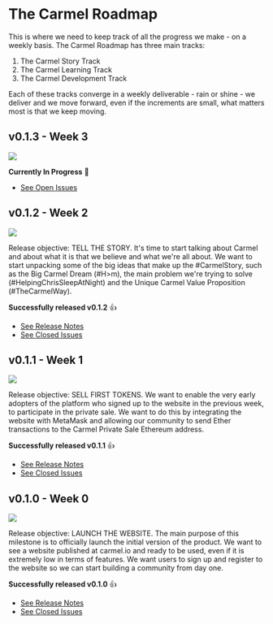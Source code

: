 # The Carmel Roadmap

This is where we need to keep track of all the progress we make - on a weekly basis. The Carmel Roadmap has three main tracks:

1. The Carmel Story Track
2. The Carmel Learning Track
3. The Carmel Development Track

Each of these tracks converge in a weekly deliverable - rain or shine - we deliver and we move forward, even if the increments are small, what matters most is that we keep moving.

## v0.1.3 - Week 3

[![](https://img.shields.io/badge/Status-In%20Progress-orange.svg)](https://github.com/fluidtrends/carmel/milestone/4)

**Currently In Progress** 🤞

- [See Open Issues](https://github.com/fluidtrends/carmel/milestone/4?open=1)

## v0.1.2 - Week 2

[![](https://img.shields.io/badge/Status:-Complete-green.svg)](https://github.com/fluidtrends/carmel/milestone/3)

Release objective: TELL THE STORY. It's time to start talking about Carmel and about what it is that we believe and what we're all about. We want to start unpacking some of the big ideas that make up the #CarmelStory, such as the Big Carmel Dream (#H>m), the main problem we're trying to solve (#HelpingChrisSleepAtNight) and the Unique Carmel Value Proposition (#TheCarmelWay).

**Successfully released v0.1.2** 👍

- [See Release Notes](https://github.com/fluidtrends/carmel/releases/tag/v0.1.2)
- [See Closed Issues](https://github.com/fluidtrends/carmel/milestone/3?closed=1)

## v0.1.1 - Week 1

[![](https://img.shields.io/badge/Status:-Complete-green.svg)](https://github.com/fluidtrends/carmel/milestone/2)

Release objective: SELL FIRST TOKENS. We want to enable the very early adopters of the platform who signed up to the website in the previous week, to participate in the private sale. We want to do this by integrating the website with MetaMask and allowing our community to send Ether transactions to the Carmel Private Sale Ethereum address.

**Successfully released v0.1.1** 👍

- [See Release Notes](https://github.com/fluidtrends/carmel/releases/tag/v0.1.1)
- [See Closed Issues](https://github.com/fluidtrends/carmel/milestone/2?closed=1)

## v0.1.0 - Week 0

[![](https://img.shields.io/badge/Status:-Complete-green.svg)](https://github.com/fluidtrends/carmel/milestone/1)

Release objective: LAUNCH THE WEBSITE. The main purpose of this milestone is to officially launch the initial version of the product. We want to see a website published at carmel.io and ready to be used, even if it is extremely low in terms of features. We want users to sign up and register to the website so we can start building a community from day one.

**Successfully released v0.1.0** 👍

- [See Release Notes](https://github.com/fluidtrends/carmel/releases/tag/v0.1.0)
- [See Closed Issues](https://github.com/fluidtrends/carmel/milestone/1?closed=1)
